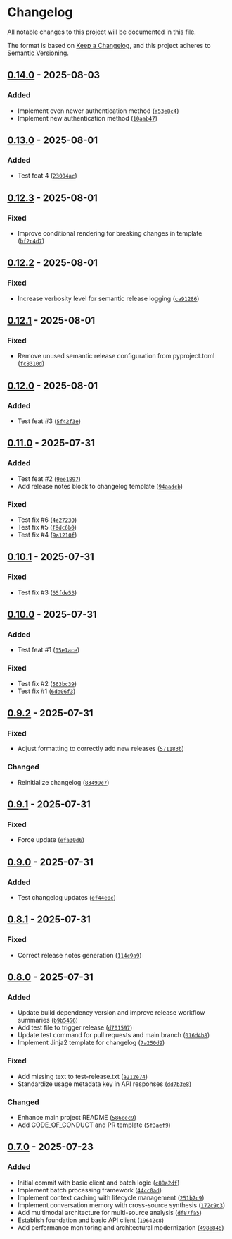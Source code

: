 # Changelog

All notable changes to this project will be documented in this file.

The format is based on [Keep a Changelog](https://keepachangelog.com/en/1.1.0/),
and this project adheres to [Semantic Versioning](https://semver.org/spec/v2.0.0.html).

<!-- PSR-INSERT-FLAG -->
## [0.14.0] - 2025-08-03

### Added

- Implement even newer authentication method ([`a53e8c4`](https://github.com/seanbrar/gbp_psr_test/commit/a53e8c4c78b4e19670763121f74881b4e5885779))
- Implement new authentication method ([`10aab47`](https://github.com/seanbrar/gbp_psr_test/commit/10aab47309871b3feb2322f1ff9a8e68227e90aa))

## [0.13.0] - 2025-08-01

### Added

- Test feat 4 ([`23004ac`](https://github.com/seanbrar/gbp_psr_test/commit/23004ac4d3d6b36f32ea6ff9978333ed778edcbc))

## [0.12.3] - 2025-08-01

### Fixed

- Improve conditional rendering for breaking changes in template ([`bf2c4d7`](https://github.com/seanbrar/gbp_psr_test/commit/bf2c4d7665edce1407855a3ae45df7fcdd0f2a52))

## [0.12.2] - 2025-08-01

### Fixed

- Increase verbosity level for semantic release logging ([`ca91286`](https://github.com/seanbrar/gbp_psr_test/commit/ca912860c04c59e4f82c434418cc7096b18bf5d5))

## [0.12.1] - 2025-08-01

### Fixed

- Remove unused semantic release configuration from pyproject.toml ([`fc8310d`](https://github.com/seanbrar/gbp_psr_test/commit/fc8310de9cc7dd0c43056279a32b1abd80d80b77))

## [0.12.0] - 2025-08-01

### Added

- Test feat #3 ([`5f42f3e`](https://github.com/seanbrar/gbp_psr_test/commit/5f42f3e3e7682ea2a83a27043be3d7f187ece468))

## [0.11.0] - 2025-07-31

### Added

- Test feat #2 ([`9ee1897`](https://github.com/seanbrar/gbp_psr_test/commit/9ee189729723264a88abba3e523655816d38883b))
- Add release notes block to changelog template ([`94aadcb`](https://github.com/seanbrar/gbp_psr_test/commit/94aadcb52ee71a2b584898b2c55c6481e4492f9e))

### Fixed

- Test fix #6 ([`4e27230`](https://github.com/seanbrar/gbp_psr_test/commit/4e27230fc5c0bb0e6632802e47c48d7963a78404))
- Test fix #5 ([`f8dc6b0`](https://github.com/seanbrar/gbp_psr_test/commit/f8dc6b06c6e25af8efbf1f873ccee955c7cde603))
- Test fix #4 ([`9a1210f`](https://github.com/seanbrar/gbp_psr_test/commit/9a1210ff5f74cc8a29ac022ec39b5c9b9d61598f))

## [0.10.1] - 2025-07-31

### Fixed

- Test fix #3 ([`65fde53`](https://github.com/seanbrar/gbp_psr_test/commit/65fde535f4a9964c51171c6e97c24e1cf935cc60))

## [0.10.0] - 2025-07-31

### Added

- Test feat #1 ([`05e1ace`](https://github.com/seanbrar/gbp_psr_test/commit/05e1acea0d30a5dd1d4190a4a69d0d11974c0306))

### Fixed

- Test fix #2 ([`563bc39`](https://github.com/seanbrar/gbp_psr_test/commit/563bc39b2ad78c6ccd63e19e1932d1af22a21401))
- Test fix #1 ([`6da06f3`](https://github.com/seanbrar/gbp_psr_test/commit/6da06f312d4e0a551562a54d06cc4d7a37f3e1fc))

## [0.9.2] - 2025-07-31

### Fixed

- Adjust formatting to correctly add new releases ([`571183b`](https://github.com/seanbrar/gbp_psr_test/commit/571183b1729e984ec9a2403b104f0d6d6736ed97))

### Changed

- Reinitialize changelog ([`83499c7`](https://github.com/seanbrar/gbp_psr_test/commit/83499c7a66fffc8efe1a00062aaf64e24ee8ced5))

## [0.9.1] - 2025-07-31

### Fixed

- Force update ([`efa30d6`](https://github.com/seanbrar/gbp_psr_test/commit/efa30d6d0a50c969332cf272bc036bba9fe7c5ea))

## [0.9.0] - 2025-07-31

### Added

- Test changelog updates ([`ef44e0c`](https://github.com/seanbrar/gbp_psr_test/commit/ef44e0c5d1ed621834fa0e5aa63a6fa84f3a05f5))

## [0.8.1] - 2025-07-31

### Fixed

- Correct release notes generation ([`114c9a9`](https://github.com/seanbrar/gbp_psr_test/commit/114c9a98ac4871477f92834b6e01623a9a5408b9))

## [0.8.0] - 2025-07-31

### Added

- Update build dependency version and improve release workflow summaries ([`b9b5456`](https://github.com/seanbrar/gbp_psr_test/commit/b9b5456bec70c1757f7f5b902598ee3f780104b1))
- Add test file to trigger release ([`d701597`](https://github.com/seanbrar/gbp_psr_test/commit/d701597f4ae2fcfc62242623f7f903ac690cfd18))
- Update test command for pull requests and main branch ([`016d4b8`](https://github.com/seanbrar/gbp_psr_test/commit/016d4b89598f9f7369d717426e47aa39b213435f))
- Implement Jinja2 template for changelog ([`7a250d9`](https://github.com/seanbrar/gbp_psr_test/commit/7a250d9e29647823ddd4dab258a02964477feeb5))

### Fixed

- Add missing text to test-release.txt ([`a212e74`](https://github.com/seanbrar/gbp_psr_test/commit/a212e7401770909053e59b0f743f50ad18047b83))
- Standardize usage metadata key in API responses ([`dd7b3e8`](https://github.com/seanbrar/gbp_psr_test/commit/dd7b3e88e1797242dc6eb272dbcc460d4351957f))

### Changed

- Enhance main project README ([`586cec9`](https://github.com/seanbrar/gbp_psr_test/commit/586cec9ba5fd72fa862e63487dbe35841093173a))
- Add CODE_OF_CONDUCT and PR template ([`5f3aef9`](https://github.com/seanbrar/gbp_psr_test/commit/5f3aef96e0753b14bc4d8d79a20e180b6b2d8383))

## [0.7.0] - 2025-07-23

### Added

- Initial commit with basic client and batch logic ([`c88a2df`](https://github.com/seanbrar/gbp_psr_test/commit/c88a2dfaff1fadf8c8861c136a85156411dad929))
- Implement batch processing framework ([`44cc0ad`](https://github.com/seanbrar/gbp_psr_test/commit/44cc0ad0398bdf5ab9a447bff04329bb8a81aa1e))
- Implement context caching with lifecycle management ([`251b7c9`](https://github.com/seanbrar/gbp_psr_test/commit/251b7c9f6e59eb533a555db724df2c20d9802de7))
- Implement conversation memory with cross-source synthesis ([`172c9c3`](https://github.com/seanbrar/gbp_psr_test/commit/172c9c3a904267dad9eb93ceb3f26eb293396b26))
- Add multimodal architecture for multi-source analysis ([`df87fa5`](https://github.com/seanbrar/gbp_psr_test/commit/df87fa52f3a9eb9b78b350be40de20614ae8037d))
- Establish foundation and basic API client ([`19642c8`](https://github.com/seanbrar/gbp_psr_test/commit/19642c838f6df1ee275958166bbf48d8ae97d0ab))
- Add performance monitoring and architectural modernization ([`498e846`](https://github.com/seanbrar/gbp_psr_test/commit/498e846356892f230d8ba210e2c3d249129abdac))

<!-- PSR-LINKS-START -->
[0.14.0]: https://github.com/seanbrar/gbp_psr_test/compare/v0.13.0...v0.14.0
[0.13.0]: https://github.com/seanbrar/gbp_psr_test/compare/v0.12.3...v0.13.0
[0.12.3]: https://github.com/seanbrar/gbp_psr_test/compare/v0.12.2...v0.12.3
[0.12.2]: https://github.com/seanbrar/gbp_psr_test/compare/v0.12.1...v0.12.2
[0.12.1]: https://github.com/seanbrar/gbp_psr_test/compare/v0.12.0...v0.12.1
[0.12.0]: https://github.com/seanbrar/gbp_psr_test/compare/v0.11.0...v0.12.0
[0.11.0]: https://github.com/seanbrar/gbp_psr_test/compare/v0.10.1...v0.11.0
[0.10.1]: https://github.com/seanbrar/gbp_psr_test/compare/v0.10.0...v0.10.1
[0.10.0]: https://github.com/seanbrar/gbp_psr_test/compare/v0.9.2...v0.10.0
[0.9.2]: https://github.com/seanbrar/gbp_psr_test/compare/v0.9.1...v0.9.2
[0.9.1]: https://github.com/seanbrar/gbp_psr_test/compare/v0.9.0...v0.9.1
[0.9.0]: https://github.com/seanbrar/gbp_psr_test/compare/v0.8.1...v0.9.0
[0.8.1]: https://github.com/seanbrar/gbp_psr_test/compare/v0.8.0...v0.8.1
[0.8.0]: https://github.com/seanbrar/gbp_psr_test/compare/v0.7.0...v0.8.0
[0.7.0]: https://github.com/seanbrar/gbp_psr_test/releases/tag/v0.7.0
